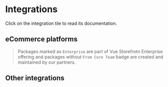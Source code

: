 # Integrations

Click on the integration tile to read its documentation.

## eCommerce platforms

> Packages marked as `Enterprise` are part of Vue Storefrotn Enterprise offering and packages without `From Core Team` badge are created and maintained by our partners.

<IntegrationList>
  <IntegrationTile
    name="Commercetools"
    image="/integrations-logos/commercetools.svg"
    category="eCommerce"
    isEnterprise="true"
    :from-core="true"
    link="/v2/commercetools"
  />
  <IntegrationTile
    name="Magento"
    image="https://upload.wikimedia.org/wikipedia/commons/5/55/Magento_Logo.svg"
    category="eCommerce"
    isBeta="true"
    link="https://docs.vuestorefront.io/magento"
  />
  <IntegrationTile
    name="Salesforce Commerce Cloud"
    image="https://account.demandware.com/dwsso/XUI/themes/salesforce/images/2016sf_CommerceCloud_logo_RGB.png"
    category="eCommerce"
    isBeta="true"
    link="https://docs.vuestorefront.io/sfcc"
  />
  <IntegrationTile
    name="Spryker"
    image="https://spryker.com/app/themes/spryker-website/dist/Components/NavigationFooter/Assets/logo-340a653dea.svg"
    category="eCommerce"
    isBeta="true"
    link="https://docs.vuestorefront.io/spryker"
  />
  <IntegrationTile
    name="Shopify"
    image="/integrations-logos/Shopify.svg"
    category="eCommerce"
    isBeta="true"
    link="/v2/shopify"
  />
  <IntegrationTile
    name="Virto Commerce"
    image="https://tadviser.ru/images/3/3d/Virto_Commerce_logo.png"
    category="eCommerce"
    isWip="true"
  />
  <IntegrationTile
    name="BigCommerce"
    image="/integrations-logos/BigCommerce.svg"
    category="eCommerce"
    isWip="true"
  />
</IntegrationList>

## Other integrations

<IntegrationList filterable="true">
  <IntegrationTile
    name="Storyblok"
    image="/integrations-logos/Storyblok.svg"
    category="CMS"
    :compatibility="[]"
    isOpenSource="true"
    isEnterprise="true"
    :from-core="true"
    link="https://docs.vuestorefront.io/storyblok"
  />
  <IntegrationTile
    name="Amplience"
    image="https://mma.prnewswire.com/media/1336916/Amplience_Logo.jpg?p=publish"
    isEnterprise="true"
    :compatibility="[]"
    category="CMS"
    :from-core="true"
    link="https://docs.vuestorefront.io/amplience"
  />
  <IntegrationTile
    name="Contentstack"
    image="https://commercetools.com/wp-content/uploads/2019/08/contentstack-full-logo-color-jim-odlum.png"
    isEnterprise="true"
    :compatibility="[]"
    category="CMS"
    :from-core="true"
    link="https://docs.vuestorefront.io/contentstack"
  />
  <IntegrationTile
    name="Contentful"
    image="/integrations-logos/Contentful.svg"
    isEnterprise="true"
    :compatibility="[]"
    category="CMS"
    :from-core="true"
    link="https://docs.vuestorefront.io/contentful/"
  />
  <IntegrationTile
    name="Bazaarvoice"
    image="https://lever-client-logos.s3.us-west-2.amazonaws.com/714170d1-1117-4943-89d7-fa08f7e6af25-1599041851236.png"
    :compatibility="[]"
    category="Reviews"
    isEnterprise="true"
    fromCore="true"
    link="./bazaarvoice.html"
  />
  <IntegrationTile
    name="Redis"
    image="https://download.logo.wine/logo/Redis/Redis-Logo.wine.png"
    :compatibility="[]"
    category="Cache"
    isEnterprise="true"
    fromCore="true"
    link="./redis-cache.html"
  />
  <IntegrationTile
    name="LexasCMS"
    image="https://uploads-ssl.webflow.com/5e7cf661c23ac9df156d9c3d/600968c141eb1b7f86436e77_lexascms-logo.svg"
    :compatibility="[]"
    category="CMS"
    link="https://github.com/LexasCMS/vsf-next-lexascms"
  />
  <IntegrationTile
    name="Checkout.com"
    image="https://www.pilcher.london/wp-content/uploads/2020/07/11.-CheckOut.png"
    category="Payment"
    isOpenSource="true"
    :compatibility="['commercetools']"
    :from-core="true"
    link="https://www.npmjs.com/package/@vue-storefront/checkout-com"
  />
  <IntegrationTile
    name="Adyen"
    image="/integrations-logos/Adyen.svg"
    category="Payment"
    isEnterprise="true"
    :compatibility="['commercetools']"
    :from-core="true"
    link="./adyen.html"
  />
  <IntegrationTile
    name="Bloomreach"
    image="/integrations-logos/bloomreach.jpg"
    :category="['CMS', 'search']"
    :compatibility="['commercetools']"
    :from-core="true"
    isWip="true"
  />
  <IntegrationTile
    name="Magnolia"
    image="https://upload.wikimedia.org/wikipedia/commons/thumb/a/a1/Magnolia_%28CMS%29_logo.svg/1280px-Magnolia_%28CMS%29_logo.svg.png"
    category="['Authentication']"
    :compatibility="['commercetools']"
    isWip="true"
  />
  <IntegrationTile
    name="Recurly"
    image="/integrations-logos/Recurly.png"
    category="Payment"
    :compatibility="['commercetools']"
    :from-core="true"
    isWip="true"
  />
  <IntegrationTile
    name="Algolia"
    image="/integrations-logos/algolia.svg"
    category="['CMS', 'search']"
    :compatibility="['commercetools']"
    :from-core="true"
    isWip="true"
  />
  <IntegrationTile
    name="Auth0"
    image="/integrations-logos/auth0.svg"
    category="['Authentication']"
    :compatibility="['commercetools']"
    :from-core="true"
    isWip="true"
  />
  <IntegrationTile
    name="Adobe Experience Manager"
    image="https://www.rackspace.com/sites/default/files/styles/rxt_image/public/2020-11/AEM.png"
    category="['Analytics, CMS']"
    :compatibility="[]"
    :from-core="false"
    isWip="true"
  />
</IntegrationList>
